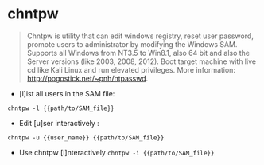 # chntpw

> Chntpw is utility that can edit windows registry, reset user password, promote users to administrator by modifying the Windows SAM.
> Supports all Windows from NT3.5 to Win8.1, also 64 bit and also the Server versions (like 2003, 2008, 2012). 
> Boot target machine with live cd like Kali Linux and run elevated privileges. More information: <http://pogostick.net/~pnh/ntpasswd>.

- [l]ist all users in the SAM file:

`chntpw -l {{path/to/SAM_file}}`

- Edit [u]ser interactively :

`chntpw -u {{user_name}} {{path/to/SAM_file}}`

- Use chntpw [i]nteractively
`chntpw -i {{path/to/SAM_file}}`
